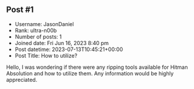 ## Post #1
- Username: JasonDaniel
- Rank: ultra-n00b
- Number of posts: 1
- Joined date: Fri Jun 16, 2023 8:40 pm
- Post datetime: 2023-07-13T10:45:21+00:00
- Post Title: How to utilize?

Hello, I was wondering if there were any ripping tools available for Hitman Absolution and how to utilize them. Any information would be highly appreciated.
